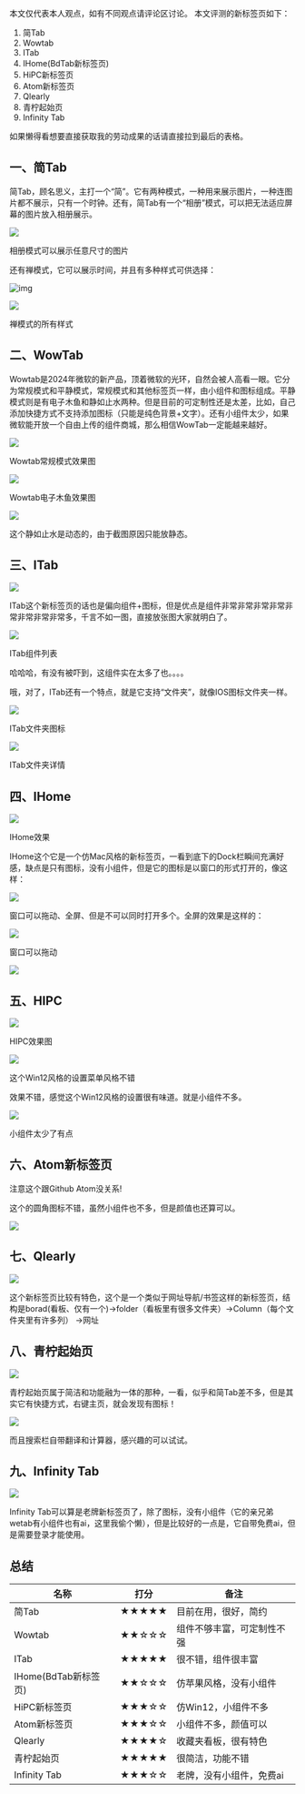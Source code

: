 本文仅代表本人观点，如有不同观点请评论区讨论。 本文评测的新标签页如下：

1. 简Tab
2. Wowtab
3. ITab
4. IHome(BdTab新标签页)
5. HiPC新标签页
6. Atom新标签页
7. Qlearly
8. 青柠起始页
9. Infinity Tab

如果懒得看想要直接获取我的劳动成果的话请直接拉到最后的表格。

## 一、简Tab

简Tab，顾名思义，主打一个“简”。它有两种模式，一种用来展示图片，一种连图片都不展示，只有一个时钟。还有，简Tab有一个“相册”模式，可以把无法适应屏幕的图片放入相册展示。

![](https://pic4.zhimg.com/v2-cd1942685bca2f7d2913584d52d35a0f_b.jpg)

相册模式可以展示任意尺寸的图片

还有禅模式，它可以展示时间，并且有多种样式可供选择：

![img](https://pic4.zhimg.com/v2-6b9a65474395a478aa3a45f4b7a89ee3_b.jpg)

![](https://pic4.zhimg.com/v2-c8e3a3bfa2c6f821f476e4db6dec32e3_b.jpg)

禅模式的所有样式

## 二、WowTab

Wowtab是2024年微软的新产品，顶着微软的光环，自然会被人高看一眼。它分为常规模式和平静模式，常规模式和其他标签页一样，由小组件和图标组成。平静模式则是有电子木鱼和静如止水两种。但是目前的可定制性还是太差，比如，自己添加快捷方式不支持添加图标（只能是纯色背景+文字）。还有小组件太少，如果微软能开放一个自由上传的组件商城，那么相信WowTab一定能越来越好。			

![](https://pic2.zhimg.com/v2-fb2b46ea95611d0603bbd83d9a6cdca1_b.jpg)

Wowtab常规模式效果图

![](https://pic1.zhimg.com/v2-60ff8b12bf2201fed097f60e8f85335c_b.jpg)

Wowtab电子木鱼效果图

![](https://pic2.zhimg.com/v2-3709fd6c1c87f24d471c4861011a6d65_b.jpg)

这个静如止水是动态的，由于截图原因只能放静态。

## 三、ITab

![](https://pic3.zhimg.com/v2-add65ab683500fec21c0da07577619de_b.jpg)

ITab这个新标签页的话也是偏向组件+图标，但是优点是组件非常非常非常非常非常非常非常非常多，千言不如一图，直接放张图大家就明白了。

![](https://pic1.zhimg.com/v2-04c207a836b432ce0e503f0aef1b452c_b.jpg)

ITab组件列表

哈哈哈，有没有被吓到，这组件实在太多了也。。。。

哦，对了，ITab还有一个特点，就是它支持“文件夹”，就像IOS图标文件夹一样。

![](https://pic1.zhimg.com/v2-155e4a42529c930f7e0621a0abedfd90_b.jpg)

ITab文件夹图标

![](https://pic4.zhimg.com/v2-6ae4ca179566073ab697582b55bf8413_b.jpg)

ITab文件夹详情

## 四、IHome

![](https://pic1.zhimg.com/v2-3cf43921a8ec8c3280c50d09f28ee560_b.jpg)

IHome效果

IHome这个它是一个仿Mac风格的新标签页，一看到底下的Dock栏瞬间充满好感，缺点是只有图标，没有小组件，但是它的图标是以窗口的形式打开的，像这样：

![](https://pic2.zhimg.com/v2-b6c9bac95d0393e52f969894075e2541_b.jpg)

窗口可以拖动、全屏、但是不可以同时打开多个。全屏的效果是这样的：

![](https://pic3.zhimg.com/v2-883949900b3190024e14ccb9fe21e0aa_b.jpg)

窗口可以拖动

![](https://pic2.zhimg.com/v2-89452125d49fb8c0570fb9f9eaaa1345_b.jpg)

## 五、HIPC

![](https://pic1.zhimg.com/v2-a25511977d20a91ed45c95224db37f1c_b.jpg)

HIPC效果图

![](https://pic4.zhimg.com/v2-4de856caa269416941e7cab27a9e5c33_b.jpg)

这个Win12风格的设置菜单风格不错

效果不错，感觉这个Win12风格的设置很有味道。就是小组件不多。

![](https://pic2.zhimg.com/v2-9e3b15b057403efab8dcbd06f0154a51_b.jpg)

小组件太少了有点

## 六、Atom新标签页

注意这个跟Github Atom没关系!

这个的圆角图标不错，虽然小组件也不多，但是颜值也还算可以。

![](https://pic2.zhimg.com/v2-bb8220cd380ff528e58af73966c5d401_b.jpg)

## 七、Qlearly

![](https://pic2.zhimg.com/v2-8c09784c83a37b55d72d64e6c162a2f9_b.jpg)

这个新标签页比较有特色，这个是一个类似于网址导航/书签这样的新标签页，结构是borad(看板、仅有一个)->folder（看板里有很多文件夹）->Column（每个文件夹里有许多列） ->网址

## 八、青柠起始页

![](https://pic3.zhimg.com/v2-fb2021181af5cd1bcf3954ea0286fbfa_b.jpg)

青柠起始页属于简洁和功能融为一体的那种，一看，似乎和简Tab差不多，但是其实它有快捷方式，右键主页，就会发现有图标！

![](https://pic4.zhimg.com/v2-1f5234fef8a20a79e9466f943a60f707_b.jpg)

而且搜索栏自带翻译和计算器，感兴趣的可以试试。

## 九、Infinity Tab

![](https://pic1.zhimg.com/v2-ddf606f659fc47b01f20cfc44c09eaa4_b.jpg)

Infinity Tab可以算是老牌新标签页了，除了图标，没有小组件（它的亲兄弟wetab有小组件也有ai，这里我偷个懒），但是比较好的一点是，它自带免费ai，但是需要登录才能使用。

## 总结

| 名称                 | 打分       | 备注                       |
| -------------------- | ---------- | -------------------------- |
| 简Tab                | ★★★★★ | 目前在用，很好，简约       |
| Wowtab               | ★★☆☆☆ | 组件不够丰富，可定制性不强 |
| ITab                 | ★★★★★ | 很不错，组件很丰富         |
| IHome(BdTab新标签页) | ★★☆☆☆ | 仿苹果风格，没有小组件     |
| HiPC新标签页         | ★★★☆☆ | 仿Win12，小组件不多        |
| Atom新标签页         | ★★★☆☆ | 小组件不多，颜值可以       |
| Qlearly              | ★★★★☆ | 收藏夹看板，很有特色       |
| 青柠起始页           | ★★★★★ | 很简洁，功能不错           |
| Infinity Tab         | ★★★☆☆ | 老牌，没有小组件，免费ai   |
